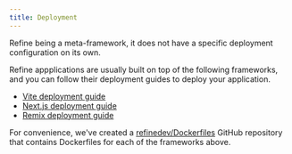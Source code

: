 ```yaml
---
title: Deployment
---
```


Refine being a meta-framework, it does not have a specific deployment configuration on its own.

Refine appplications are usually built on top of the following frameworks, and you can follow their deployment guides to deploy your application.

- [Vite deployment guide](https://vitejs.dev/guide/static-deploy.html)
- [Next.js deployment guide](https://nextjs.org/docs/deployment)
- [Remix deployment guide](https://remix.run/docs/en/main/guides/deployment)

For convenience, we've created a [refinedev/Dockerfiles](https://github.com/refinedev/dockerfiles) GitHub repository that contains Dockerfiles for each of the frameworks above.
